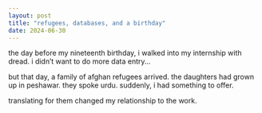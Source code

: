 ```yaml
---
layout: post
title: "refugees, databases, and a birthday"
date: 2024-06-30
---
```


the day before my nineteenth birthday, i walked into my internship with dread. i didn’t want to do more data entry...

but that day, a family of afghan refugees arrived. the daughters had grown up in peshawar. they spoke urdu. suddenly, i had something to offer.

translating for them changed my relationship to the work.
